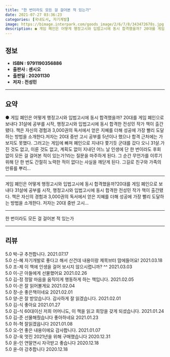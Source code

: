 ```yaml
---
title: "한 번이라도 모든 걸 걸어본 적 있는가"
date: 2021-07-27 03:36:23
categories: [국내도서, 자기계발]
image: https://bimage.interpark.com/goods_image/2/6/7/8/343472678s.jpg
description: ● 게임 폐인은 어떻게 행정고시와 입법고시에 동시 합격했을까? 20대를 게임 폐인으로 보내다 31살에 공부를 시작, 행정고시와 입법고시에 동시 합격한 전성민 작가 책이 출간됐다. 책은 자신의 경험과 3,000권의 독서에서 얻은 지혜를 더해 성공에 가장 빨리 도달하는 방법을 소개한다.저
---
```


## **정보**

- **ISBN : 9791190356886**
- **출판사 : 센시오**
- **출판일 : 20201130**
- **저자 : 전성민**

------



## **요약**

●  게임 폐인은 어떻게 행정고시와 입법고시에 동시 합격했을까? 20대를 게임 폐인으로 보내다 31살에 공부를 시작, 행정고시와 입법고시에 동시 합격한 전성민 작가 책이 출간됐다. 책은 자신의 경험과 3,000권의 독서에서 얻은 지혜를 더해 성공에 가장 빨리 도달하는 방법을 소개한다.저자는 20대 중반 고시 공부를 5년이나 했으나 합격 근처에는 가보지도 못했다. 그러고는 게임에 빠져 폐인으로 지내다 쫓기듯 군대를 갔다 오니 31살.가진 것도 없고, 이룬 것도 없고, 계획도 없이 지내던 어느 날 인생에 단 한 번이라도 후회 없이 모든 걸 걸어본 적이 있는가?라는 질문을 마주하게 된다. 그 순간 무언가를 이루기 위해 단 한 번도 간절히 노력한 적이 없다는 사실을 깨닫게 된다. 그길로 친구와 가족의 만류를 뿌리...

------

게임 폐인은 어떻게 행정고시와 입법고시에 동시 합격했을까?20대를 게임 폐인으로 보내다 31살에 공부를 시작, 행정고시와 입법고시에 동시 합격한 전성민 작가 책이 출간됐다. 책은 자신의 경험과 3,000권의 독서에서 얻은 지혜를 더해 성공에 가장 빨리 도달하는 방법을 소개한다. 저자는 20대 중반 고시... 

------


한 번이라도 모든 걸 걸어본 적 있는가 

------


## **리뷰** 

5.0 박-규 추천합니다. 2021.07.17 <br/>5.0 신-혜 자기개발로 좋다고 해서 산건데 내용이랑 제목브터 맘에들어요! 2021.03.18 <br/>5.0 조-제 이 책에 인생을 걸어 보시지 않으시렵니까?  ^^ 2021.03.03 <br/>5.0 이-곤 아들에게 선물했어요 2021.02.26 <br/>5.0 김-정 정말 마음을 움직이게 행동하게 하는 책입니다.  2021.02.05 <br/>5.0 이-은 잘 읽어볼게요 2021.02.04 <br/>5.0 장-순 좋은책이네요 2021.02.01 <br/>5.0 양-은 잘 받았습니다. 감사하게 잘 읽겠습니다. 2021.02.01 <br/>5.0 김-식 좋아요 2021.01.27 <br/>5.0 김-식 60대이신 저희 어머니도, 이 책을 읽고 희망을 갖게 되셨습니다. 2021.01.24 <br/>5.0 김-준 선물해줬습니다 좋아하네요 2021.01.23 <br/>5.0 허-혁 잘읽겠읍니다 2021.01.08 <br/>5.0 오-언 좋은 내용이에요 감사합니다. 2021.01.07 <br/>5.0 강-욱 멋진 2021년을 위해 구매했습니다 2020.12.31 <br/>5.0 윤-인 연말연시 자극받고 좋습니다 2020.12.18 <br/>5.0 윤-아 강추합니다 2020.12.18 <br/>
